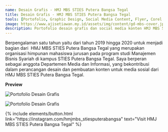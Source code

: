 ```yaml
---
name: Desain Grafis - HMJ MBS STIES Putera Bangsa Tegal
title: Desain Grafis - HMJ MBS STIES Putera Bangsa Tegal
tools: [Portofolio, Graphic Design, Social Media Content, Flyer, Corel Draw]
image: https://www.ajisetiawan.my.id/assets/img/content/gd-mbs-cover.jpg
description: Portofolio desain grafis dan social media konten HMJ MBS STIES Putera Bangsa Tegal
---
```



Berpengalaman satu tahun yaitu dari tahun 2019 hingga 2020 untuk menjadi bagian dari  HMJ MBS STIES Putera Bangsa Tegal yang merupakan organisasi himpunan mahasiswa jurusan pada program studi Manajemen Bisnis Syariah di kampus STIES Putera Bangsa Tegal. Saya berperan sebagai anggota Departemen Media dan Informasi, yang bekontribusi dalam perancangan desain dan pembuatan konten untuk media sosial dari HMJ MBS STIES Putera Bangsa Tegal.



**Preview**

![Portofolio Desain Grafis](https://www.ajisetiawan.my.id/assets/img/content/gd-mbs-1.jpg "Portofolio Desain Grafis")

![Portofolio Desain Grafis](https://www.ajisetiawan.my.id/assets/img/content/gd-mbs-2.jpg "Portofolio Desain Grafis")

<p class="text-center">
{% include elements/button.html link="https://instagram.com/hmjmbs_stiesputerabangsa" text="Visit HMJ MBS STIES Putera Bangsa Tegal" %}
</p>
